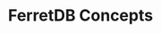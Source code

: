 ---
title: FerretDB Concepts
menu:
  docs_{{ .version }}:
    identifier: fr-concepts-ferretdb
    name: Concepts
    parent: fr-ferretdb-guides
    weight: 15
menu_name: docs_{{ .version }}
---